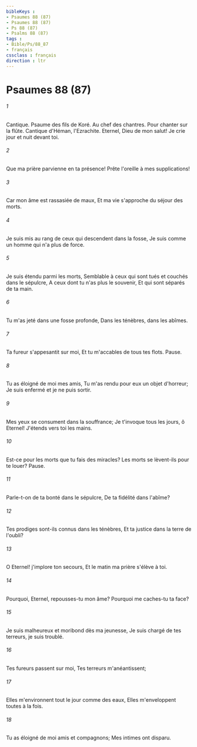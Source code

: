 ```yaml
---
bibleKeys : 
- Psaumes 88 (87)
- Psaumes 88 (87)
- Ps 88 (87)
- Psalms 88 (87)
tags : 
- Bible/Ps/88_87
- français
cssclass : français
direction : ltr
---
```


# Psaumes 88 (87)

###### 1
Cantique. Psaume des fils de Koré. Au chef des chantres. Pour chanter sur la flûte. Cantique d'Héman, l'Ezrachite. Eternel, Dieu de mon salut! Je crie jour et nuit devant toi.
###### 2
Que ma prière parvienne en ta présence! Prête l'oreille à mes supplications!
###### 3
Car mon âme est rassasiée de maux, Et ma vie s'approche du séjour des morts.
###### 4
Je suis mis au rang de ceux qui descendent dans la fosse, Je suis comme un homme qui n'a plus de force.
###### 5
Je suis étendu parmi les morts, Semblable à ceux qui sont tués et couchés dans le sépulcre, A ceux dont tu n'as plus le souvenir, Et qui sont séparés de ta main.
###### 6
Tu m'as jeté dans une fosse profonde, Dans les ténèbres, dans les abîmes.
###### 7
Ta fureur s'appesantit sur moi, Et tu m'accables de tous tes flots. Pause.
###### 8
Tu as éloigné de moi mes amis, Tu m'as rendu pour eux un objet d'horreur; Je suis enfermé et je ne puis sortir.
###### 9
Mes yeux se consument dans la souffrance; Je t'invoque tous les jours, ô Eternel! J'étends vers toi les mains.
###### 10
Est-ce pour les morts que tu fais des miracles? Les morts se lèvent-ils pour te louer? Pause.
###### 11
Parle-t-on de ta bonté dans le sépulcre, De ta fidélité dans l'abîme?
###### 12
Tes prodiges sont-ils connus dans les ténèbres, Et ta justice dans la terre de l'oubli?
###### 13
O Eternel! j'implore ton secours, Et le matin ma prière s'élève à toi.
###### 14
Pourquoi, Eternel, repousses-tu mon âme? Pourquoi me caches-tu ta face?
###### 15
Je suis malheureux et moribond dès ma jeunesse, Je suis chargé de tes terreurs, je suis troublé.
###### 16
Tes fureurs passent sur moi, Tes terreurs m'anéantissent;
###### 17
Elles m'environnent tout le jour comme des eaux, Elles m'enveloppent toutes à la fois.
###### 18
Tu as éloigné de moi amis et compagnons; Mes intimes ont disparu.
